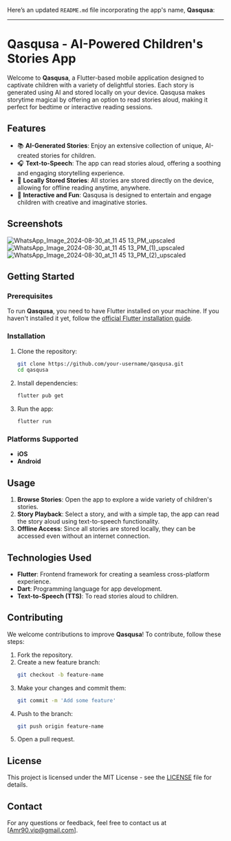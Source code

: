 Here’s an updated `README.md` file incorporating the app's name, **Qasqusa**:

---

# Qasqusa - AI-Powered Children's Stories App

Welcome to **Qasqusa**, a Flutter-based mobile application designed to captivate children with a variety of delightful stories. Each story is generated using AI and stored locally on your device. Qasqusa makes storytime magical by offering an option to read stories aloud, making it perfect for bedtime or interactive reading sessions.

## Features

- 📚 **AI-Generated Stories**: Enjoy an extensive collection of unique, AI-created stories for children.
- 🎧 **Text-to-Speech**: The app can read stories aloud, offering a soothing and engaging storytelling experience.
- 📂 **Locally Stored Stories**: All stories are stored directly on the device, allowing for offline reading anytime, anywhere.
- 🌙 **Interactive and Fun**: Qasqusa is designed to entertain and engage children with creative and imaginative stories.

## Screenshots
![WhatsApp_Image_2024-08-30_at_11 45 13_PM_upscaled](https://github.com/user-attachments/assets/4737059e-555a-4790-92b1-6152cfe788b6)
![WhatsApp_Image_2024-08-30_at_11 45 13_PM_(1)_upscaled](https://github.com/user-attachments/assets/6eebc98e-24ca-4a25-ba47-7496be565cf6)
![WhatsApp_Image_2024-08-30_at_11 45 13_PM_(2)_upscaled](https://github.com/user-attachments/assets/3b714e3b-a843-40c2-80df-76fefd63f68e)


## Getting Started

### Prerequisites

To run **Qasqusa**, you need to have Flutter installed on your machine. If you haven't installed it yet, follow the [official Flutter installation guide](https://flutter.dev/docs/get-started/install).

### Installation

1. Clone the repository:
   ```bash
   git clone https://github.com/your-username/qasqusa.git
   cd qasqusa
   ```

2. Install dependencies:
   ```bash
   flutter pub get
   ```

3. Run the app:
   ```bash
   flutter run
   ```

### Platforms Supported

- **iOS**
- **Android**

## Usage

1. **Browse Stories**: Open the app to explore a wide variety of children's stories.
2. **Story Playback**: Select a story, and with a simple tap, the app can read the story aloud using text-to-speech functionality.
3. **Offline Access**: Since all stories are stored locally, they can be accessed even without an internet connection.

## Technologies Used

- **Flutter**: Frontend framework for creating a seamless cross-platform experience.
- **Dart**: Programming language for app development.
- **Text-to-Speech (TTS)**: To read stories aloud to children.

## Contributing

We welcome contributions to improve **Qasqusa**! To contribute, follow these steps:

1. Fork the repository.
2. Create a new feature branch:
   ```bash
   git checkout -b feature-name
   ```
3. Make your changes and commit them:
   ```bash
   git commit -m 'Add some feature'
   ```
4. Push to the branch:
   ```bash
   git push origin feature-name
   ```
5. Open a pull request.

## License

This project is licensed under the MIT License - see the [LICENSE](LICENSE) file for details.

## Contact

For any questions or feedback, feel free to contact us at [Amr90.vip@gmail.com].

